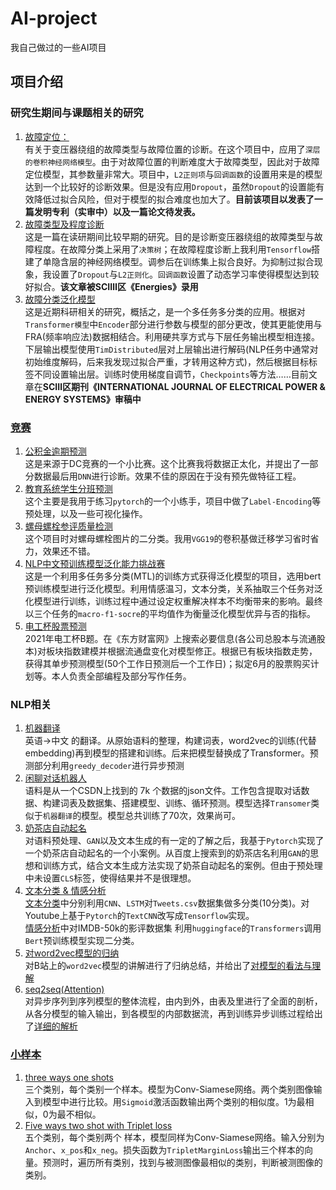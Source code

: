 # AI-project
我自己做过的一些AI项目
  
    
    
## 项目介绍



### 研究生期间与课题相关的研究
1. [故障定位：](https://github.com/Code-ZYJ/AI-project/tree/main/%E6%95%85%E9%9A%9C%E5%AE%9A%E4%BD%8D)   
  有关于变压器绕组的故障类型与故障位置的诊断。在这个项目中，应用了`深层的卷积神经网络模型`。由于对故障位置的判断难度大于故障类型，因此对于故障定位模型，其参数量非常大。项目中，`L2正则项`与`回调函数`的设置用来是的模型达到一个比较好的诊断效果。但是没有应用`Dropout`，虽然`Dropout`的设置能有效降低过拟合风险，但对于模型的拟合难度也加大了。**目前该项目以发表了一篇发明专利（实审中）以及一篇论文待发表。**
2. [故障类型及程度诊断](https://github.com/Code-ZYJ/AI-project/tree/main/%E6%95%85%E9%9A%9C%E7%B1%BB%E5%9E%8B%E5%8F%8A%E7%A8%8B%E5%BA%A6%E8%AF%8A%E6%96%AD)  
  这是一篇在读研期间比较早期的研究。目的是诊断变压器绕组的故障类型与故障程度。在故障分类上采用了`决策树`；在故障程度诊断上我利用`Tensorflow`搭建了单隐含层的神经网络模型。调参后在训练集上拟合良好。为抑制过拟合现象，我设置了`Dropout`与`L2正则化`。`回调函数`设置了动态学习率使得模型达到较好拟合。**该文章被SCIⅢ区《Energies》录用**  
3. [故障分类泛化模型](https://github.com/Code-ZYJ/AI-project/tree/main/%E6%95%85%E9%9A%9C%E5%88%86%E7%B1%BB%E6%B3%9B%E5%8C%96%E6%A8%A1%E5%9E%8B)  
  这是近期科研相关的研究，概括之，是一个多任务多分类的应用。根据对`Transformer模型`中`Encoder`部分进行参数与模型的部分更改，使其更能使用与FRA(频率响应法)数据相结合。利用硬共享方式与下层任务输出模型相连接。下层输出模型使用`TimDistributed`层对上层输出进行解码(NLP任务中通常对初始维度解码，后来我发现过拟合严重，才转用这种方式)，然后根据目标标签不同设置输出层。训练时使用梯度自调节，`Checkpoints`等方法……目前文章在**SCIⅡ区期刊《INTERNATIONAL JOURNAL OF ELECTRICAL POWER & ENERGY SYSTEMS》审稿中**
  
### [竞赛](https://github.com/Code-ZYJ/AI-project/tree/main/%E7%AB%9E%E8%B5%9B)
1. [公积金逾期预测](https://github.com/Code-ZYJ/AI-project/tree/main/%E7%AB%9E%E8%B5%9B/%E5%85%AC%E7%A7%AF%E9%87%91%E9%80%BE%E6%9C%9F%E9%A2%84%E6%B5%8B)  
  这是来源于DC竞赛的一个小比赛。这个比赛我将数据正太化，并提出了一部分数据最后用`DNN`进行诊断。效果不佳的原因在于没有预先做特征工程。
2. [教育系统学生分班预测](https://github.com/Code-ZYJ/AI-project/tree/main/%E7%AB%9E%E8%B5%9B/%E6%95%99%E8%82%B2%E7%B3%BB%E7%BB%9F%E5%AD%A6%E7%94%9F%E5%88%86%E7%8F%AD%E9%A2%84%E6%B5%8B)  
  这个主要是我用于练习`pytorch`的一个小练手，项目中做了`Label-Encoding`等预处理，以及一些可视化操作。
3. [螺母螺栓参评质量检测](https://github.com/Code-ZYJ/AI-project/tree/main/%E7%AB%9E%E8%B5%9B/%E8%9E%BA%E6%AF%8D%E8%9E%BA%E6%A0%93%E5%8F%82%E8%AF%84%E8%B4%A8%E9%87%8F%E6%A3%80%E6%B5%8B)  
  这个项目时对螺母螺栓图片的二分类。我用`VGG19`的卷积基做迁移学习省时省力，效果还不错。  
4. [NLP中文预训练模型泛化能力挑战赛](https://github.com/Code-ZYJ/AI-project/tree/main/%E7%AB%9E%E8%B5%9B/%E5%A4%A9%E6%B1%A0%E6%B3%9B%E5%8C%96%E6%A8%A1%E5%9E%8B%E9%A2%84%E8%AE%AD%E7%BB%83)  
  这是一个利用多任务多分类(MTL)的训练方式获得泛化模型的项目，选用bert预训练模型进行泛化模型。利用情感温习，文本分类，关系抽取三个任务对泛化模型进行训练，训练过程中通过设定权重解决样本不均衡带来的影响。最终以三个任务的`macro-f1-socre`的平均值作为衡量泛化模型优异与否的指标。  
5. [电工杯股票预测](https://github.com/Code-ZYJ/AI-project/tree/main/%E7%AB%9E%E8%B5%9B/%E7%94%B5%E5%B7%A5%E6%9D%AF%E8%82%A1%E7%A5%A8%E9%A2%84%E6%B5%8B)  
  2021年电工杯B题。在《东方财富网》上搜索必要信息(各公司总股本与流通股本)对板块指数建模并根据流通盘变化对模型修正。根据已有板块指数走势，获得其单步预测模型(50个工作日预测后一个工作日)；拟定6月的股票购买计划等。本人负责全部编程及部分写作任务。
  
### NLP相关  
1. [机器翻译](https://github.com/Code-ZYJ/AI-project/tree/main/%E6%9C%BA%E5%99%A8%E7%BF%BB%E8%AF%91)  
  英语->中文 的翻译。从原始语料的整理，构建词表，word2vec的训练(代替embedding)再到模型的搭建和训练。后来把模型替换成了Transformer。预测部分利用`greedy_decoder`进行异步预测  
2. [闲聊对话机器人](https://github.com/Code-ZYJ/AI-project/tree/main/%E9%97%B2%E8%81%8A%E6%9C%BA%E5%99%A8%E4%BA%BA)  
  语料是从一个CSDN上找到的 7k 个数据的json文件。工作包含提取对话数据、构建词表及数据集、搭建模型、训练、循环预测。模型选择`Transomer`类似于`机器翻译`的模型。模型总共训练了70次，效果尚可。
3. [奶茶店自动起名](https://github.com/Code-ZYJ/AI-project/tree/main/GAN%E6%80%9D%E6%83%B3%E5%AE%9E%E7%8E%B0%E5%A5%B6%E8%8C%B6%E5%BA%97%E8%B5%B7%E5%90%8D)  
  对语料预处理、`GAN`以及文本生成的有一定的了解之后，我基于`Pytorch`实现了一个奶茶店自动起名的一个小案例。从百度上搜索到的奶茶店名利用`GAN`的思想和训练方式，结合文本生成方法实现了奶茶自动起名的案例。但由于预处理中未设置`CLS`标签，使得结果并不是很理想。  
4. [文本分类 & 情感分析](https://github.com/Code-ZYJ/AI-project/tree/main/%E6%96%87%E6%9C%AC%E5%88%86%E7%B1%BB%20%26%20%E6%83%85%E6%84%9F%E5%88%86%E6%9E%90)  
  [文本分类](https://github.com/Code-ZYJ/AI-project/tree/main/%E6%96%87%E6%9C%AC%E5%88%86%E7%B1%BB%20%26%20%E6%83%85%E6%84%9F%E5%88%86%E6%9E%90/%E6%96%87%E6%9C%AC%E5%88%86%E7%B1%BB)中分别利用`CNN`、`LSTM`对`Tweets.csv`数据集做多分类(10分类)。对Youtube上基于`Pytorch`的`TextCNN`改写成`Tensorflow`实现。  
  [情感分析](https://github.com/Code-ZYJ/AI-project/tree/main/%E6%96%87%E6%9C%AC%E5%88%86%E7%B1%BB%20%26%20%E6%83%85%E6%84%9F%E5%88%86%E6%9E%90/%E6%83%85%E6%84%9F%E5%88%86%E6%9E%90)中对IMDB-50k的影评数据集
利用`huggingface`的`Transformers`调用`Bert`预训练模型实现二分类。  
5. [对word2vec模型的归纳](https://github.com/Code-ZYJ/AI-project/tree/main/word2vec)  
  对B站上的`word2vec`模型的讲解进行了归纳总结，并给出了[对模型的看法与理解](https://mp.weixin.qq.com/s?__biz=Mzg5ODU1NDQ3OQ==&mid=2247483750&idx=1&sn=cb69c7568865b5dbd38098a966eef36a&chksm=c0618e66f7160770dd136038ba1c08c149d4caa6c9ca9a9dc319e73b19e40cea665dd7cb2a08&token=1138451613&lang=zh_CN#rd)  
6. [seq2seq(Attention)](https://github.com/Code-ZYJ/AI-project/tree/main/seq2seq(Attention)%20%E5%BE%B7%E8%AF%AD---%E3%80%8B%E8%8B%B1%E8%AF%AD)  
  对异步序列到序列模型的整体流程，由内到外，由表及里进行了全面的剖析，从各分模型的输入输出，到各模型的内部数据流，再到训练异步训练过程给出了[详细的解析](https://mp.weixin.qq.com/s?__biz=Mzg5ODU1NDQ3OQ==&mid=2247483781&idx=1&sn=bbfef8670ce24b3c271003dc71ea3641&chksm=c0618e85f7160793cf7b6e855161ca8ddc95120f0c1c1e6968b9c7e5338c03d128b92475ba84&token=1138451613&lang=zh_CN#rd)  
  
### [小样本](https://github.com/Code-ZYJ/AI-project/tree/main/Meta%20Learning(%E5%85%83%E5%AD%A6%E4%B9%A0)/3%20ways%20one%20shot%20learning)  
1. [three ways one shots](https://github.com/Code-ZYJ/AI-project/tree/main/Meta%20Learning(%E5%85%83%E5%AD%A6%E4%B9%A0)/Three%20ways%20one%20shot%20learning)  
  三个类别，每个类别一个样本。模型为Conv-Siamese网络。两个类别图像输入到模型中进行比较。用`Sigmoid`激活函数输出两个类别的相似度。1为最相似，0为最不相似。    
2. [Five ways two shot with Triplet loss](https://github.com/Code-ZYJ/AI-project/tree/main/Meta%20Learning(%E5%85%83%E5%AD%A6%E4%B9%A0)/Five%20ways%20two%20shot%20with%20Triplet%20loss)  
  五个类别，每个类别两个 样本，模型同样为Conv-Siamese网络。输入分别为`Anchor`、`x_pos`和`x_neg`。损失函数为`TripletMarginLoss`输出三个样本的向量。预测时，遍历所有类别，找到与被测图像最相似的类别，判断被测图像的类别。

